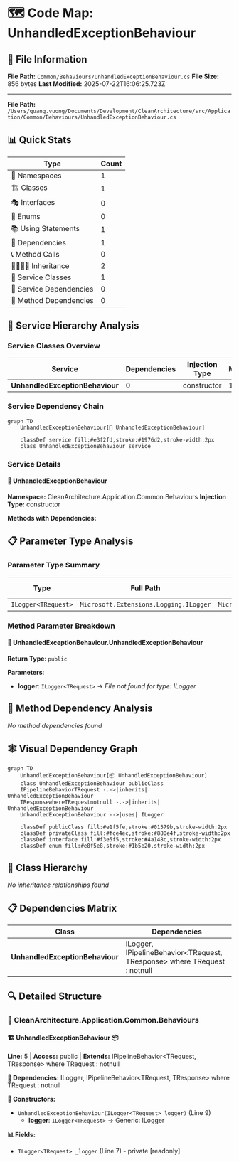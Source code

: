 # 🗺️ Code Map: UnhandledExceptionBehaviour

## 📁 File Information

**File Path:** `Common/Behaviours/UnhandledExceptionBehaviour.cs`
**File Size:** 856 bytes
**Last Modified:** 2025-07-22T16:06:25.723Z

---


**File Path:** `/Users/quang.vuong/Documents/Development/CleanArchitecture/src/Application/Common/Behaviours/UnhandledExceptionBehaviour.cs`

## 📊 Quick Stats

| Type | Count |
|------|-------|
| 📁 Namespaces | 1 |
| 🏗️ Classes | 1 |
| 🎭 Interfaces | 0 |
| 📝 Enums | 0 |
| 📚 Using Statements | 1 |
| 🔗 Dependencies | 1 |
| 📞 Method Calls | 0 |
| 👨‍👩‍👧‍👦 Inheritance | 2 |
| 🔧 Service Classes | 1 |
| 💉 Service Dependencies | 0 |
| 🎯 Method Dependencies | 0 |

## 🔧 Service Hierarchy Analysis

### Service Classes Overview

| Service | Dependencies | Injection Type | Methods |
|---------|--------------|----------------|---------|
| **UnhandledExceptionBehaviour** | 0 | constructor | 1 |

### Service Dependency Chain

```mermaid
graph TD
    UnhandledExceptionBehaviour[🔧 UnhandledExceptionBehaviour]

    classDef service fill:#e3f2fd,stroke:#1976d2,stroke-width:2px
    class UnhandledExceptionBehaviour service
```

### Service Details

#### 🔧 UnhandledExceptionBehaviour

**Namespace:** CleanArchitecture.Application.Common.Behaviours
**Injection Type:** constructor

**Methods with Dependencies:**

## 📋 Parameter Type Analysis

### Parameter Type Summary

| Type | Full Path | Namespace | Used In Methods | Occurrences |
|------|-----------|-----------|-----------------|-------------|
| `ILogger<TRequest>` | `Microsoft.Extensions.Logging.ILogger` | `Microsoft.Extensions.Logging` | 1 | 1 |

### Method Parameter Breakdown

#### 🔧 UnhandledExceptionBehaviour.UnhandledExceptionBehaviour

**Return Type**: `public`

**Parameters**:
- **logger**: `ILogger<TRequest>` → *File not found for type: ILogger<TRequest>*

## 🎯 Method Dependency Analysis

*No method dependencies found*

## 🕸️ Visual Dependency Graph

```mermaid
graph TD
    UnhandledExceptionBehaviour[📦 UnhandledExceptionBehaviour]
    class UnhandledExceptionBehaviour publicClass
    IPipelineBehaviorTRequest -.->|inherits| UnhandledExceptionBehaviour
    TResponsewhereTRequestnotnull -.->|inherits| UnhandledExceptionBehaviour
    UnhandledExceptionBehaviour -->|uses| ILogger

    classDef publicClass fill:#e1f5fe,stroke:#01579b,stroke-width:2px
    classDef privateClass fill:#fce4ec,stroke:#880e4f,stroke-width:2px
    classDef interface fill:#f3e5f5,stroke:#4a148c,stroke-width:2px
    classDef enum fill:#e8f5e8,stroke:#1b5e20,stroke-width:2px
```

## 🌳 Class Hierarchy

*No inheritance relationships found*

## 📋 Dependencies Matrix

| Class | Dependencies |
|-------|---------------|
| **UnhandledExceptionBehaviour** | ILogger, IPipelineBehavior<TRequest, TResponse> where TRequest : notnull |

## 🔍 Detailed Structure

### 📁 CleanArchitecture.Application.Common.Behaviours

#### 🏗️ UnhandledExceptionBehaviour 📦

**Line:** 5 | **Access:** public | **Extends:** IPipelineBehavior<TRequest, TResponse> where TRequest : notnull

**🔗 Dependencies:** ILogger, IPipelineBehavior<TRequest, TResponse> where TRequest : notnull

**🔧 Constructors:**
- `UnhandledExceptionBehaviour(ILogger<TRequest> logger)` (Line 9)
  - **logger**: `ILogger<TRequest>` → Generic: ILogger<TRequest>

**📊 Fields:**
- `ILogger<TRequest> _logger` (Line 7) - private [readonly]

